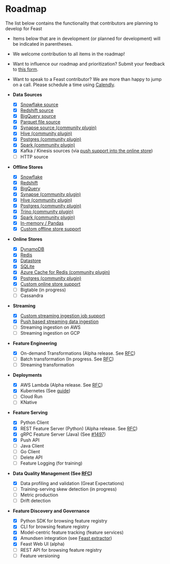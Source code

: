 # Roadmap

The list below contains the functionality that contributors are planning to develop for Feast

* Items below that are in development (or planned for development) will be indicated in parentheses.
* We welcome contribution to all items in the roadmap!
* Want to influence our roadmap and prioritization? Submit your feedback to [this form](https://docs.google.com/forms/d/e/1FAIpQLSfa1nRQ0sKz-JEFnMMCi4Jseag\_yDssO\_3nV9qMfxfrkil-wA/viewform).
* Want to speak to a Feast contributor? We are more than happy to jump on a call. Please schedule a time using [Calendly](https://calendly.com/d/x2ry-g5bb/meet-with-feast-team).

* **Data Sources**
  * [x] [Snowflake source](https://docs.feast.dev/reference/data-sources/snowflake)
  * [x] [Redshift source](https://docs.feast.dev/reference/data-sources/redshift)
  * [x] [BigQuery source](https://docs.feast.dev/reference/data-sources/bigquery)
  * [x] [Parquet file source](https://docs.feast.dev/reference/data-sources/file)
  * [x] [Synapse source (community plugin)](https://github.com/Azure/feast-azure)
  * [x] [Hive (community plugin)](https://github.com/baineng/feast-hive)
  * [x] [Postgres (community plugin)](https://github.com/nossrannug/feast-postgres)
  * [x] [Spark (community plugin)](https://docs.feast.dev/reference/data-sources/spark)
  * [x] Kafka / Kinesis sources (via [push support into the online store](https://docs.feast.dev/reference/data-sources/push))
  * [ ] HTTP source
* **Offline Stores**
  * [x] [Snowflake](https://docs.feast.dev/reference/offline-stores/snowflake)
  * [x] [Redshift](https://docs.feast.dev/reference/offline-stores/redshift)
  * [x] [BigQuery](https://docs.feast.dev/reference/offline-stores/bigquery)
  * [x] [Synapse (community plugin)](https://github.com/Azure/feast-azure)
  * [x] [Hive (community plugin)](https://github.com/baineng/feast-hive)
  * [x] [Postgres (community plugin)](https://github.com/nossrannug/feast-postgres)
  * [x] [Trino (community plugin)](https://github.com/Shopify/feast-trino)
  * [x] [Spark (community plugin)](https://docs.feast.dev/reference/offline-stores/spark)
  * [x] [In-memory / Pandas](https://docs.feast.dev/reference/offline-stores/file)
  * [x] [Custom offline store support](https://docs.feast.dev/how-to-guides/adding-a-new-offline-store)
* **Online Stores**
  * [x] [DynamoDB](https://docs.feast.dev/reference/online-stores/dynamodb)
  * [x] [Redis](https://docs.feast.dev/reference/online-stores/redis)
  * [x] [Datastore](https://docs.feast.dev/reference/online-stores/datastore)
  * [x] [SQLite](https://docs.feast.dev/reference/online-stores/sqlite)
  * [x] [Azure Cache for Redis (community plugin)](https://github.com/Azure/feast-azure)
  * [x] [Postgres (community plugin)](https://github.com/nossrannug/feast-postgres)
  * [x] [Custom online store support](https://docs.feast.dev/how-to-guides/adding-support-for-a-new-online-store)
  * [ ] Bigtable (in progress)
  * [ ] Cassandra
* **Streaming**
  * [x] [Custom streaming ingestion job support](https://docs.feast.dev/how-to-guides/creating-a-custom-provider)
  * [x] [Push based streaming data ingestion](https://docs.feast.dev/reference/data-sources/push.md)
  * [ ] Streaming ingestion on AWS
  * [ ] Streaming ingestion on GCP
* **Feature Engineering**
  * [x] On-demand Transformations (Alpha release. See [RFC](https://docs.google.com/document/d/1lgfIw0Drc65LpaxbUu49RCeJgMew547meSJttnUqz7c/edit#))
  * [ ] Batch transformation (In progress. See [RFC](https://docs.google.com/document/d/1964OkzuBljifDvkV-0fakp2uaijnVzdwWNGdz7Vz50A/edit))
  * [ ] Streaming transformation
* **Deployments**
  * [x] AWS Lambda (Alpha release. See [RFC](https://docs.google.com/document/d/1eZWKWzfBif66LDN32IajpaG-j82LSHCCOzY6R7Ax7MI/edit))
  * [x] Kubernetes (See [guide](https://docs.feast.dev/how-to-guides/running-feast-in-production#4.3.-java-based-feature-server-deployed-on-kubernetes))
  * [ ] Cloud Run
  * [ ] KNative
* **Feature Serving**
  * [x] Python Client
  * [x] REST Feature Server (Python) (Alpha release. See [RFC](https://docs.google.com/document/d/1iXvFhAsJ5jgAhPOpTdB3j-Wj1S9x3Ev\_Wr6ZpnLzER4/edit))
  * [x] gRPC Feature Server (Java) (See [#1497](https://github.com/feast-dev/feast/issues/1497))
  * [x] Push API
  * [ ] Java Client
  * [ ] Go Client
  * [ ] Delete API
  * [ ] Feature Logging (for training)
* **Data Quality Management (See [RFC](https://docs.google.com/document/d/110F72d4NTv80p35wDSONxhhPBqWRwbZXG4f9mNEMd98/edit))**
  * [x] Data profiling and validation (Great Expectations)
  * [ ] Training-serving skew detection (in progress)
  * [ ] Metric production
  * [ ] Drift detection
* **Feature Discovery and Governance**
  * [x] Python SDK for browsing feature registry
  * [x] CLI for browsing feature registry
  * [x] Model-centric feature tracking (feature services)
  * [x] Amundsen integration (see [Feast extractor](https://github.com/amundsen-io/amundsen/blob/main/databuilder/databuilder/extractor/feast_extractor.py))
  * [x] Feast Web UI (alpha)
  * [ ] REST API for browsing feature registry
  * [ ] Feature versioning
